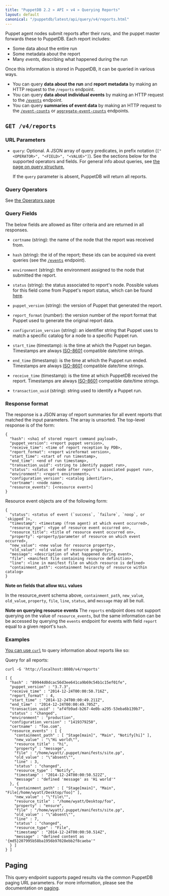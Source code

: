 ```yaml
---
title: "PuppetDB 2.2 » API » v4 » Querying Reports"
layout: default
canonical: "/puppetdb/latest/api/query/v4/reports.html"
---
```


[curl]: ../curl.html#using-curl-from-localhost-non-sslhttp
[operator]: ./operators.html
[event]: ./events.html
[paging]: ./paging.html
[statuses]: /puppet/latest/reference/format_report.html#puppettransactionreport
[query]: ./query.html
[8601]: http://en.wikipedia.org/wiki/ISO_8601

Puppet agent nodes submit reports after their runs, and the puppet master forwards these to PuppetDB. Each report includes:

* Some data about the entire run
* Some metadata about the report
* Many _events,_ describing what happened during the run

Once this information is stored in PuppetDB, it can be queried in various ways.

* You can query **data about the run** and **report metadata** by making an HTTP request to the `/reports` endpoint.
* You can query **data about individual events** by making an HTTP request to the [`/events`][event] endpoint.
* You can query **summaries of event data** by making an HTTP request to the [`/event-counts`](./event-counts.html) or [`aggregate-event-counts`](./aggregate-event-counts.html) endpoints.

## `GET /v4/reports`

### URL Parameters

* `query`: Optional. A JSON array of query predicates, in prefix notation (`["<OPERATOR>", "<FIELD>", "<VALUE>"]`). See the sections below for the supported operators and fields. For general info about queries, see [the page on query structure.][query]

    If the `query` parameter is absent, PuppetDB will return all reports.

### Query Operators

See [the Operators page](./operators.html)

### Query Fields

The below fields are allowed as filter criteria and are returned in all responses.

* `certname` (string): the name of the node that the report was received from.

* `hash` (string): the id of the report; these ids can be acquired via event queries (see the [`/events`][event] endpoint).

* `environment` (string): the environment assigned to the node that submitted the report.

* `status` (string): the status associated to report's node. Possible values for this field come from Puppet's report status, which can be found [here][statuses].

* `puppet_version` (string): the version of Puppet that generated the report.

* `report_format` (number): the version number of the report format that Puppet used to generate the original report data.

* `configuration_version` (string): an identifier string that Puppet uses to match a specific catalog for a node to a specific Puppet run.

* `start_time` (timestamp): is the time at which the Puppet run began. Timestamps are always [ISO-8601][8601] compatible date/time strings.

* `end_time` (timestamp): is the time at which the Puppet run ended. Timestamps are always [ISO-8601][8601] compatible date/time strings.

* `receive_time` (timestamp): is the time at which PuppetDB received the report. Timestamps are always [ISO-8601][8601] compatible date/time strings.

* `transaction_uuid` (string): string used to identify a Puppet run.

### Response format

The response is a JSON array of report summaries for all event reports
that matched the input parameters.  The array is unsorted. The top-level response
is of the form:

    {
      "hash": <sha1 of stored report command payload>,
      "puppet_version": <report puppet version>,
      "receive_time": <time of report reception by PDB>,
      "report_format": <report wireformat version>,
      "start_time": <start of run timestamp>,
      "end_time": <end of run timestamp>,
      "transaction_uuid": <string to identify puppet run>,
      "status": <status of node after report's associated puppet run>,
      "environment": <report environment>,
      "configuration_version": <catalog identifier>,
      "certname": <node name>,
      "resource_events": [<resource event>]
    }

Resource event objects are of the following form:

    {
      "status": <status of event (`success`, `failure`, `noop`, or `skipped`)>,
      "timestamp": <timestamp (from agent) at which event occurred>,
      "resource_type": <type of resource event occurred on>,
      "resource_title": <title of resource event occurred on>,
      "property": <property/parameter of resource on which event occurred>,
      "new_value": <new value for resource property>,
      "old_value": <old value of resource property>,
      "message": <description of what happened during event>,
      "file": <manifest file containing resource definition>,
      "line": <line in manifest file on which resource is defined>
      "containment_path": <containment heirarchy of resource within catalog>
    }

**Note on fields that allow `NULL` values**

In the resource_event schema above, `containment_path`, `new_value`, `old_value`, `property`, `file`, `line`, `status`, and `message` may all be null.

**Note on querying resource events**
The `reports` endpoint does not support querying on the value of `resource_events`, but the same information can be be accessed by querying the `events` endpoint for events with field `report` equal to a given report's `hash`.


### Examples

[You can use `curl`][curl] to query information about reports like so:

Query for all reports:

    curl -G 'http://localhost:8080/v4/reports'

    [ {
      "hash" : "89944d0dcac56d3ee641ca9b69c54b1c15ef01fe",
      "puppet_version" : "3.7.3",
      "receive_time" : "2014-12-24T00:00:50.716Z",
      "report_format" : 4,
      "start_time" : "2014-12-24T00:00:49.211Z",
      "end_time" : "2014-12-24T00:00:49.705Z",
      "transaction_uuid" : "af4fb9ad-b267-4e0b-a295-53eba6b139b7",
      "status" : "changed",
      "environment" : "production",
      "configuration_version" : "1419379250",
      "certname" : "foo.com",
      "resource_events" : [ {
        "containment_path" : [ "Stage[main]", "Main", "Notify[hi]" ],
        "new_value" : "\"Hi world\"",
        "resource_title" : "hi",
        "property" : "message",
        "file" : "/home/wyatt/.puppet/manifests/site.pp",
        "old_value" : "\"absent\"",
        "line" : 3,
        "status" : "changed",
        "resource_type" : "Notify",
        "timestamp" : "2014-12-24T00:00:50.522Z",
        "message" : "defined 'message' as 'Hi world'"
      }, {
        "containment_path" : [ "Stage[main]", "Main", "File[/home/wyatt/Desktop/foo]" ],
        "new_value" : "\"file\"",
        "resource_title" : "/home/wyatt/Desktop/foo",
        "property" : "ensure",
        "file" : "/home/wyatt/.puppet/manifests/site.pp",
        "old_value" : "\"absent\"",
        "line" : 7,
        "status" : "changed",
        "resource_type" : "File",
        "timestamp" : "2014-12-24T00:00:50.514Z",
        "message" : "defined content as '{md5}207995b58ba1956b97028ebb2f8caeba'"
      } ]
    } ]

## Paging

This query endpoint supports paged results via the common PuppetDB paging
URL parameters.  For more information, please see the documentation
on [paging][paging].
